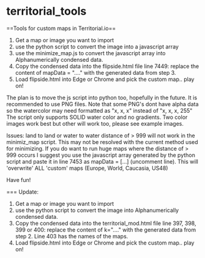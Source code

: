 # territorial_tools
==Tools for custom maps in Territorial.io==

1. Get a map or image you want to import
2. use the python script to convert the image into a javascript array
3. use the minimize_map.js to convert the javascript array into Alphanumerically condensed data.
4. Copy the condensed data into the flipside.html file line 7449: replace the content of mapData = "...."  with the generated data from step 3.
5. Load flipside.html into Edge or Chrome and pick the custom map.. play on!

The plan is to move the js script into python too, hopefully in the future.
It is recommended to use PNG files. Note that some PNG's dont have alpha data so the watercolor may need formatted as "x, x, x" instead of "x, x, x, 255"
The script only supports SOLID water color and no gradients. Two color images work best but other will work too, please see example images.

Issues:
land to land or water to water distance of > 999 will not work in the minimiz_map script. This may not be resolved with the current method used for minimizing.
If you do want to run huge maps where the distance of > 999 occurs I suggest you use the javascript array generated by the python script and paste it in line 7453 as mapData = [...] (uncomment line).
This will 'overwrite' ALL 'custom' maps (Europe, World, Caucasia, US48)

Have fun!

===
Update:

1. Get a map or image you want to import
2. use the python script to convert the image into Alphanumerically condensed data.
3. Copy the condensed data into the territorial_mod.html file line 397, 398, 399 or 400: replace the content of k="...."  with the generated data from step 2. Line 403 has the names of the maps.
4. Load flipside.html into Edge or Chrome and pick the custom map.. play on!
